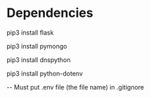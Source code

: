 # Dependencies

pip3 install flask

pip3 install pymongo

pip3 install dnspython

pip3 install python-dotenv

-- Must put .env file (the file name) in .gitignore
